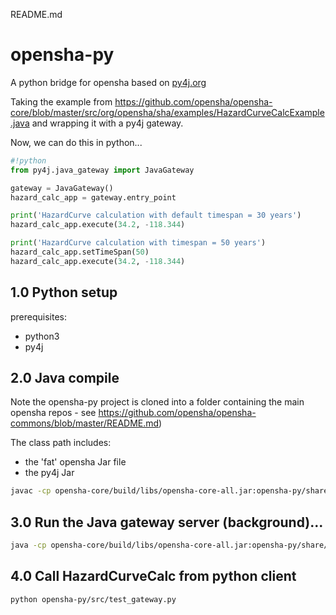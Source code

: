 README.md

# opensha-py

A python bridge for opensha based on [py4j.org](https://www.py4j.org/#welcome-to-py4j)

Taking the example from 
https://github.com/opensha/opensha-core/blob/master/src/org/opensha/sha/examples/HazardCurveCalcExample.java
and wrapping it with a py4j gateway. 

Now, we can do this in python...

```python
#!python
from py4j.java_gateway import JavaGateway

gateway = JavaGateway()
hazard_calc_app = gateway.entry_point

print('HazardCurve calculation with default timespan = 30 years')
hazard_calc_app.execute(34.2, -118.344)

print('HazardCurve calculation with timespan = 50 years')
hazard_calc_app.setTimeSpan(50)
hazard_calc_app.execute(34.2, -118.344)
```

## 1.0 Python setup

prerequisites:
 - python3
 - py4j 

## 2.0 Java compile

Note the opensha-py project is cloned into a folder containing the main opensha repos - see https://github.com/opensha/opensha-commons/blob/master/README.md)

The class path includes:

- the 'fat' opensha Jar file
- the py4j Jar
 
```bash
javac -cp opensha-core/build/libs/opensha-core-all.jar:opensha-py/share/py4j/py4j0.10.9.jar:. opensha-py/src/java/HazardCurveCalcGateway.java 
```

## 3.0 Run the Java gateway server (background)... 

```bash
java -cp opensha-core/build/libs/opensha-core-all.jar:opensha-py/share/py4j/py4j0.10.9.jar:. opensha-py/src/java/HazardCurveCalcGateway.java src/java/HazardCurveCalcGateway
```

## 4.0 Call HazardCurveCalc from python client

```bash
python opensha-py/src/test_gateway.py 
```





